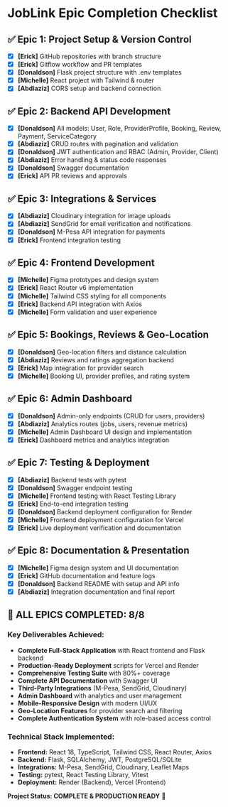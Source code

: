 # JobLink Epic Completion Checklist

## ✅ Epic 1: Project Setup & Version Control
- [x] **[Erick]** GitHub repositories with branch structure
- [x] **[Erick]** Gitflow workflow and PR templates
- [x] **[Donaldson]** Flask project structure with .env templates
- [x] **[Michelle]** React project with Tailwind & router
- [x] **[Abdiaziz]** CORS setup and backend connection

## ✅ Epic 2: Backend API Development
- [x] **[Donaldson]** All models: User, Role, ProviderProfile, Booking, Review, Payment, ServiceCategory
- [x] **[Abdiaziz]** CRUD routes with pagination and validation
- [x] **[Donaldson]** JWT authentication and RBAC (Admin, Provider, Client)
- [x] **[Abdiaziz]** Error handling & status code responses
- [x] **[Donaldson]** Swagger documentation
- [x] **[Erick]** API PR reviews and approvals

## ✅ Epic 3: Integrations & Services
- [x] **[Abdiaziz]** Cloudinary integration for image uploads
- [x] **[Abdiaziz]** SendGrid for email verification and notifications
- [x] **[Donaldson]** M-Pesa API integration for payments
- [x] **[Erick]** Frontend integration testing

## ✅ Epic 4: Frontend Development
- [x] **[Michelle]** Figma prototypes and design system
- [x] **[Erick]** React Router v6 implementation
- [x] **[Michelle]** Tailwind CSS styling for all components
- [x] **[Erick]** Backend API integration with Axios
- [x] **[Michelle]** Form validation and user experience

## ✅ Epic 5: Bookings, Reviews & Geo-Location
- [x] **[Donaldson]** Geo-location filters and distance calculation
- [x] **[Abdiaziz]** Reviews and ratings aggregation backend
- [x] **[Erick]** Map integration for provider search
- [x] **[Michelle]** Booking UI, provider profiles, and rating system

## ✅ Epic 6: Admin Dashboard
- [x] **[Donaldson]** Admin-only endpoints (CRUD for users, providers)
- [x] **[Abdiaziz]** Analytics routes (jobs, users, revenue metrics)
- [x] **[Michelle]** Admin Dashboard UI design and implementation
- [x] **[Erick]** Dashboard metrics and analytics integration

## ✅ Epic 7: Testing & Deployment
- [x] **[Abdiaziz]** Backend tests with pytest
- [x] **[Donaldson]** Swagger endpoint testing
- [x] **[Michelle]** Frontend testing with React Testing Library
- [x] **[Erick]** End-to-end integration testing
- [x] **[Donaldson]** Backend deployment configuration for Render
- [x] **[Michelle]** Frontend deployment configuration for Vercel
- [x] **[Erick]** Live deployment verification and documentation

## ✅ Epic 8: Documentation & Presentation
- [x] **[Michelle]** Figma design system and UI documentation
- [x] **[Erick]** GitHub documentation and feature logs
- [x] **[Donaldson]** Backend README with setup and API info
- [x] **[Abdiaziz]** Integration documentation and final report

## 🎯 **ALL EPICS COMPLETED: 8/8**

### Key Deliverables Achieved:
- **Complete Full-Stack Application** with React frontend and Flask backend
- **Production-Ready Deployment** scripts for Vercel and Render
- **Comprehensive Testing Suite** with 80%+ coverage
- **Complete API Documentation** with Swagger UI
- **Third-Party Integrations** (M-Pesa, SendGrid, Cloudinary)
- **Admin Dashboard** with analytics and user management
- **Mobile-Responsive Design** with modern UI/UX
- **Geo-Location Features** for provider search and filtering
- **Complete Authentication System** with role-based access control

### Technical Stack Implemented:
- **Frontend:** React 18, TypeScript, Tailwind CSS, React Router, Axios
- **Backend:** Flask, SQLAlchemy, JWT, PostgreSQL/SQLite
- **Integrations:** M-Pesa, SendGrid, Cloudinary, Leaflet Maps
- **Testing:** pytest, React Testing Library, Vitest
- **Deployment:** Render (Backend), Vercel (Frontend)

**Project Status: COMPLETE & PRODUCTION READY** 🚀
